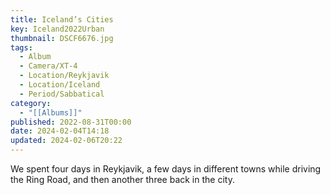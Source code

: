 ```yaml
---
title: Iceland’s Cities
key: Iceland2022Urban
thumbnail: DSCF6676.jpg
tags:
  - Album
  - Camera/XT-4
  - Location/Reykjavik
  - Location/Iceland
  - Period/Sabbatical
category:
  - "[[Albums]]"
published: 2022-08-31T00:00
date: 2024-02-04T14:18
updated: 2024-02-06T20:22
---
```

We spent four days in Reykjavik, a few days in different towns while driving the Ring Road, and then another three back in the city.
